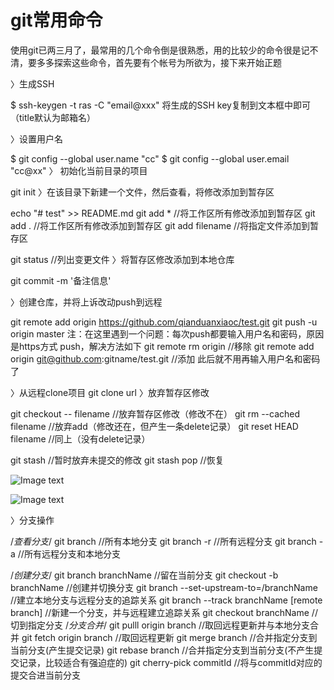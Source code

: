 # git常用命令



使用git已两三月了，最常用的几个命令倒是很熟悉，用的比较少的命令很是记不清，要多多探索这些命令，首先要有个帐号为所欲为，接下来开始正题

〉生成SSH

 $ ssh-keygen -t ras -C "email@xxx"
将生成的SSH key复制到文本框中即可（title默认为邮箱名）

〉设置用户名

$ git config --global user.name "cc"
$ git config --global user.email "cc@xx"
〉 初始化当前目录的项目

git init
〉在该目录下新建一个文件，然后查看，将修改添加到暂存区

echo "# test" >> README.md
git add *  //将工作区所有修改添加到暂存区
git add .  //将工作区所有修改添加到暂存区
git add filename //将指定文件添加到暂存区

git status  //列出变更文件
〉将暂存区修改添加到本地仓库

git commit -m '备注信息'

〉创建仓库，并将上诉改动push到远程

git remote add origin https://github.com/qianduanxiaoc/test.git
git push -u origin master
注：在这里遇到一个问题：每次push都要输入用户名和密码，原因是https方式 push，解决方法如下
git remote rm origin   //移除
git remote add origin git@github.com:gitname/test.git       //添加
此后就不用再输入用户名和密码了

〉从远程clone项目
git clone url
〉放弃暂存区修改

git checkout -- filename  //放弃暂存区修改（修改不在）
git rm --cached filename  //放弃add（修改还在，但产生一条delete记录）
git reset HEAD filename   //同上（没有delete记录）

git stash     //暂时放弃未提交的修改
git stash pop  //恢复

![Image text](https://github.com/guoguoww/git-/blob/master/rm.png)

![Image text](https://github.com/guoguoww/git-/blob/master/reset.png)

〉分支操作

/*查看分支*/
git branch     //所有本地分支
git branch -r  //所有远程分支
git branch -a  //所有远程分支和本地分支

/*创建分支*/ git branch branchName //留在当前分支
git checkout -b branchName //创建并切换分支
git branch --set-upstream-to=<remote>/branchName //建立本地分支与远程分支的追踪关系
git branch --track branchName [remote branch] //新建一个分支，并与远程建立追踪关系 git checkout branchName //切到指定分支 /*分支合并*/ git pulll origin branch //取回远程更新并与本地分支合并 git fetch origin branch //取回远程更新 git merge branch //合并指定分支到当前分支(产生提交记录) git rebase branch //合并指定分支到当前分支(不产生提交记录，比较适合有强迫症的) git cherry-pick commitId //将与commitId对应的提交合进当前分支
